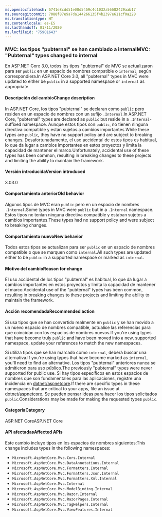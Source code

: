 ```yaml
---
ms.openlocfilehash: 5741e8cdd51e00d5459c4c1032a56682429aab17
ms.sourcegitcommit: 7088f87e9a7da144266135f4b2397e611cf0a228
ms.translationtype: HT
ms.contentlocale: es-ES
ms.lasthandoff: 01/11/2020
ms.locfileid: "75901643"
---
```

### <a name="mvc-pubternal-types-changed-to-internal"></a><span data-ttu-id="d689c-101">MVC: los tipos "pubternal" se han cambiado a internal</span><span class="sxs-lookup"><span data-stu-id="d689c-101">MVC: "Pubternal" types changed to internal</span></span>

<span data-ttu-id="d689c-102">En ASP.NET Core 3.0, todos los tipos "pubternal" de MVC se actualizaron para ser `public` en un espacio de nombres compatible o `internal`, según correspondiera.</span><span class="sxs-lookup"><span data-stu-id="d689c-102">In ASP.NET Core 3.0, all "pubternal" types in MVC were updated to either be `public` in a supported namespace or `internal` as appropriate.</span></span>

#### <a name="change-description"></a><span data-ttu-id="d689c-103">Descripción del cambio</span><span class="sxs-lookup"><span data-stu-id="d689c-103">Change description</span></span>

<span data-ttu-id="d689c-104">In ASP.NET Core, los tipos "pubternal" se declaran como `public` pero residen en un espacio de nombres con un sufijo `.Internal`.</span><span class="sxs-lookup"><span data-stu-id="d689c-104">In ASP.NET Core, "pubternal" types are declared as `public` but reside in a `.Internal`-suffixed namespace.</span></span> <span data-ttu-id="d689c-105">Aunque estos tipos son `public`, no tienen ninguna directiva compatible y están sujetos a cambios importantes.</span><span class="sxs-lookup"><span data-stu-id="d689c-105">While these types are `public`, they have no support policy and are subject to breaking changes.</span></span> <span data-ttu-id="d689c-106">Desafortunadamente, el uso accidental de estos tipos es habitual, lo que da lugar a cambios importantes en estos proyectos y limita la capacidad de mantener el marco.</span><span class="sxs-lookup"><span data-stu-id="d689c-106">Unfortunately, accidental use of these types has been common, resulting in breaking changes to these projects and limiting the ability to maintain the framework.</span></span>

#### <a name="version-introduced"></a><span data-ttu-id="d689c-107">Versión introducida</span><span class="sxs-lookup"><span data-stu-id="d689c-107">Version introduced</span></span>

<span data-ttu-id="d689c-108">3.0</span><span class="sxs-lookup"><span data-stu-id="d689c-108">3.0</span></span>

#### <a name="old-behavior"></a><span data-ttu-id="d689c-109">Comportamiento anterior</span><span class="sxs-lookup"><span data-stu-id="d689c-109">Old behavior</span></span>

<span data-ttu-id="d689c-110">Algunos tipos de MVC eran `public` pero en un espacio de nombres `.Internal`.</span><span class="sxs-lookup"><span data-stu-id="d689c-110">Some types in MVC were `public` but in a `.Internal` namespace.</span></span> <span data-ttu-id="d689c-111">Estos tipos no tenían ninguna directiva compatible y estaban sujetos a cambios importantes.</span><span class="sxs-lookup"><span data-stu-id="d689c-111">These types had no support policy and were subject to breaking changes.</span></span>

#### <a name="new-behavior"></a><span data-ttu-id="d689c-112">Comportamiento nuevo</span><span class="sxs-lookup"><span data-stu-id="d689c-112">New behavior</span></span>

<span data-ttu-id="d689c-113">Todos estos tipos se actualizan para ser `public` en un espacio de nombres compatible o que se marquen como `internal`.</span><span class="sxs-lookup"><span data-stu-id="d689c-113">All such types are updated either to be `public` in a supported namespace or marked as `internal`.</span></span>

#### <a name="reason-for-change"></a><span data-ttu-id="d689c-114">Motivo del cambio</span><span class="sxs-lookup"><span data-stu-id="d689c-114">Reason for change</span></span>

<span data-ttu-id="d689c-115">El uso accidental de los tipos "pubternal" es habitual, lo que da lugar a cambios importantes en estos proyectos y limita la capacidad de mantener el marco.</span><span class="sxs-lookup"><span data-stu-id="d689c-115">Accidental use of the "pubternal" types has been common, resulting in breaking changes to these projects and limiting the ability to maintain the framework.</span></span>

#### <a name="recommended-action"></a><span data-ttu-id="d689c-116">Acción recomendada</span><span class="sxs-lookup"><span data-stu-id="d689c-116">Recommended action</span></span>

<span data-ttu-id="d689c-117">Si usa tipos que se han convertido realmente en `public` y se han movido a un nuevo espacio de nombres compatible, actualice las referencias para que coincidan con los espacios de nombres nuevos.</span><span class="sxs-lookup"><span data-stu-id="d689c-117">If you're using types that have become truly `public` and have been moved into a new, supported namespace, update your references to match the new namespaces.</span></span>

<span data-ttu-id="d689c-118">Si utiliza tipos que se han marcado como `internal`, deberá buscar una alternativa.</span><span class="sxs-lookup"><span data-stu-id="d689c-118">If you're using types that have become marked as `internal`, you'll need to find an alternative.</span></span> <span data-ttu-id="d689c-119">Los tipos "pubternal" anteriores nunca se admitieron para uso público.</span><span class="sxs-lookup"><span data-stu-id="d689c-119">The previously "pubternal" types were never supported for public use.</span></span> <span data-ttu-id="d689c-120">Si hay tipos específicos en estos espacios de nombres que son fundamentales para las aplicaciones, registre una incidencia en [dotnet/aspnetcore](https://github.com/dotnet/aspnetcore/issues).</span><span class="sxs-lookup"><span data-stu-id="d689c-120">If there are specific types in these namespaces that are critical to your apps, file an issue at [dotnet/aspnetcore](https://github.com/dotnet/aspnetcore/issues).</span></span> <span data-ttu-id="d689c-121">Se pueden pensar ideas para hacer los tipos solicitados `public`.</span><span class="sxs-lookup"><span data-stu-id="d689c-121">Considerations may be made for making the requested types `public`.</span></span>

#### <a name="category"></a><span data-ttu-id="d689c-122">Categoría</span><span class="sxs-lookup"><span data-stu-id="d689c-122">Category</span></span>

<span data-ttu-id="d689c-123">ASP.NET Core</span><span class="sxs-lookup"><span data-stu-id="d689c-123">ASP.NET Core</span></span>

#### <a name="affected-apis"></a><span data-ttu-id="d689c-124">API afectadas</span><span class="sxs-lookup"><span data-stu-id="d689c-124">Affected APIs</span></span>

<span data-ttu-id="d689c-125">Este cambio incluye tipos en los espacios de nombres siguientes:</span><span class="sxs-lookup"><span data-stu-id="d689c-125">This change includes types in the following namespaces:</span></span>

- `Microsoft.AspNetCore.Mvc.Cors.Internal`
- `Microsoft.AspNetCore.Mvc.DataAnnotations.Internal`
- `Microsoft.AspNetCore.Mvc.Formatters.Internal`
- `Microsoft.AspNetCore.Mvc.Formatters.Json.Internal`
- `Microsoft.AspNetCore.Mvc.Formatters.Xml.Internal`
- `Microsoft.AspNetCore.Mvc.Internal`
- `Microsoft.AspNetCore.Mvc.ModelBinding.Internal`
- `Microsoft.AspNetCore.Mvc.Razor.Internal`
- `Microsoft.AspNetCore.Mvc.RazorPages.Internal`
- `Microsoft.AspNetCore.Mvc.TagHelpers.Internal`
- `Microsoft.AspNetCore.Mvc.ViewFeatures.Internal`

<!--

#### Affected APIs

- `N:Microsoft.AspNetCore.Mvc.Cors.Internal`
- `N:Microsoft.AspNetCore.Mvc.DataAnnotations.Internal`
- `N:Microsoft.AspNetCore.Mvc.Formatters.Internal`
- `N:Microsoft.AspNetCore.Mvc.Formatters.Json.Internal`
- `N:Microsoft.AspNetCore.Mvc.Formatters.Xml.Internal`
- `N:Microsoft.AspNetCore.Mvc.Internal`
- `N:Microsoft.AspNetCore.Mvc.ModelBinding.Internal`
- `N:Microsoft.AspNetCore.Mvc.Razor.Internal`
- `N:Microsoft.AspNetCore.Mvc.RazorPages.Internal`
- `N:Microsoft.AspNetCore.Mvc.TagHelpers.Internal`
- `N:Microsoft.AspNetCore.Mvc.ViewFeatures.Internal`

-->
